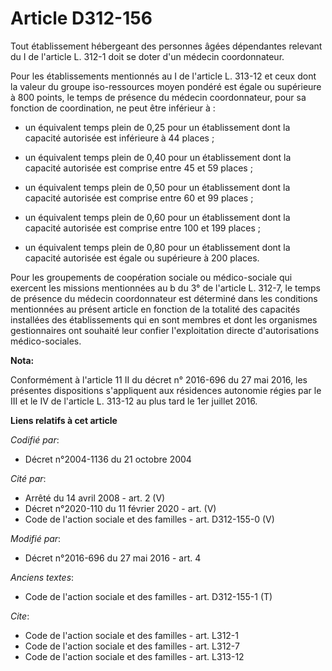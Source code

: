 # Article D312-156

Tout établissement hébergeant des personnes âgées dépendantes relevant du I de l'article L. 312-1 doit se doter d'un médecin
coordonnateur. 

Pour les établissements mentionnés au I de l'article L. 313-12 et ceux dont la valeur du groupe iso-ressources moyen pondéré
est égale ou supérieure à 800 points, le temps de présence du médecin coordonnateur, pour sa fonction de coordination, ne
peut être inférieur à :

- un équivalent temps plein de 0,25 pour un établissement dont la capacité autorisée est inférieure à 44 places ;

- un équivalent temps plein de 0,40 pour un établissement dont la capacité autorisée est comprise entre 45 et 59 places ;

- un équivalent temps plein de 0,50 pour un établissement dont la capacité autorisée est comprise entre 60 et 99 places ;

- un équivalent temps plein de 0,60 pour un établissement dont la capacité autorisée est comprise entre 100 et 199 places ;

- un équivalent temps plein de 0,80 pour un établissement dont la capacité autorisée est égale ou supérieure à 200 places. 

Pour les groupements de coopération sociale ou médico-sociale qui exercent les missions mentionnées au b du 3° de l'article
L. 312-7, le temps de présence du médecin coordonnateur est déterminé dans les conditions mentionnées au présent article en
fonction de la totalité des capacités installées des établissements qui en sont membres et dont les organismes gestionnaires
ont souhaité leur confier l'exploitation directe d'autorisations médico-sociales.

**Nota:**

Conformément à l'article 11 II du décret n° 2016-696 du 27 mai 2016, les présentes dispositions s'appliquent aux résidences
autonomie régies par le III et le IV de l'article L. 313-12 au plus tard le 1er juillet 2016.

**Liens relatifs à cet article**

_Codifié par_:

  - Décret n°2004-1136 du 21 octobre 2004

_Cité par_:

  - Arrêté du 14 avril 2008 - art. 2 (V)
  - Décret n°2020-110 du 11 février 2020 - art. (V)
  - Code de l'action sociale et des familles - art. D312-155-0 (V)

_Modifié par_:

  - Décret n°2016-696 du 27 mai 2016 - art. 4

_Anciens textes_:

  - Code de l'action sociale et des familles - art. D312-155-1 (T)

_Cite_:

  - Code de l'action sociale et des familles - art. L312-1
  - Code de l'action sociale et des familles - art. L312-7
  - Code de l'action sociale et des familles - art. L313-12
